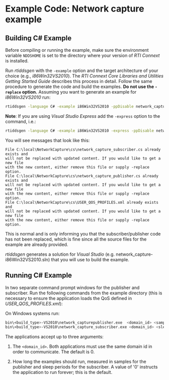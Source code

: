 # Example Code: Network capture example

## Building C# Example

Before compiling or running the example, make sure the environment variable
`NDDSHOME` is set to the directory where your version of *RTI Connext* is
installed.

Run *rtiddsgen* with the `-example` option and the target architecture of your
choice (e.g., *i86Win32VS2010*). The *RTI Connext Core Libraries and Utilities
Getting Started Guide* describes this process in detail. Follow the same
procedure to generate the code and build the examples. **Do not use the
`-replace` option.** Assuming you want to generate an example for
*i86Win32VS2010* run:

```sh
rtiddsgen -language C# -example i86Win32VS2010 -ppDisable network_capture.idl
```

**Note**: If you are using *Visual Studio Express* add the `-express` option to
the command, i.e.:

```sh
rtiddsgen -language C# -example i86Win32VS2010 -express -ppDisable network_capture.idl
```

You will see messages that look like this:

```plaintext
File C:\local\NetworkCapture\cs\network_capture_subscriber.cs already exists and
will not be replaced with updated content. If you would like to get a new file
with the new content, either remove this file or supply -replace option.
File C:\local\NetworkCapture\cs\network_capture_publisher.cs already exists and
will not be replaced with updated content. If you would like to get a new file
with the new content, either remove this file or supply -replace option.
File C:\local\NetworkCapture\cs\USER_QOS_PROFILES.xml already exists and
will not be replaced with updated content. If you would like to get a new file
with the new content, either remove this file or supply -replace option.
```

This is normal and is only informing you that the subscriber/publisher code has
not been replaced, which is fine since all the source files for the example are
already provided.

*rtiddsgen* generates a solution for *Visual Studio* (e.g.
network_capture-i86Win32VS2010.sln) that you will use to build the example.

## Running C# Example

In two separate command prompt windows for the publisher and subscriber. Run the
following commands from the example directory (this is necessary to ensure the
application loads the QoS defined in *USER_QOS_PROFILES.xml*):

On Windows systems run:

```sh
bin\<build_type>-VS2010\network_capturepublisher.exe  <domain_id> <samples_to_send>
bin\<build_type>-VS2010\network_capture_subscriber.exe <domain_id> <sleep_periods>
```

The applications accept up to three arguments:

1.  The `<domain_id>`. Both applications must use the same domain id in order to
    communicate. The default is 0.

2.  How long the examples should run, measured in samples for the publisher and
    sleep periods for the subscriber. A value of '0' instructs the application
    to run forever; this is the default.
